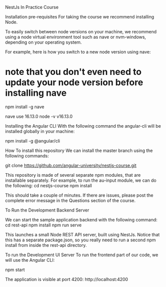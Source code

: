 NestJs In Practice Course

Installation pre-requisites
For taking the course we recommend installing Node.

To easily switch between node versions on your machine, we recommend using a node virtual environment tool such as nave or nvm-windows, depending on your operating system.

For example, here is how you switch to a new node version using nave:
# note that you don't even need to update your node version before installing nave
npm install -g nave

nave use 16.13.0
node -v
v16.13.0

Installing the Angular CLI
With the following command the angular-cli will be installed globally in your machine:

npm install -g @angular/cli 

How To install this repository
We can install the master branch using the following commands:

git clone https://github.com/angular-university/nestjs-course.git

This repository is made of several separate npm modules, that are installable separately. For example, to run the au-input module, we can do the following:
cd nestjs-course
npm install

This should take a couple of minutes. If there are issues, please post the complete error message in the Questions section of the course.

To Run the Development Backend Server

We can start the sample application backend with the following command:
cd rest-api 
npm install
npm run serve

This launches a small Node REST API server, built using NestJs. Notice that this has a separate package.json, so you really need to run a second npm install from inside the rest-api directory.

To run the Development UI Server
To run the frontend part of our code, we will use the Angular CLI:

npm start 

The application is visible at port 4200: http://localhost:4200
